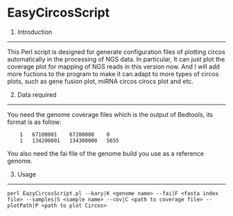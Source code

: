 EasyCircosScript
===

1. Introduction
---

This Perl script is designed for generate configuration files of plotting circos automatically in the processing of NGS data. In particular, It can just plot the coverage plot for mapping of NGS reads in this version now. And I will add more fuctions to the program to make it can adapt to more types of circos plots, such as gene fusion plot, miRNA circos cirocs plot and etc.

2. Data required
---
You need the genome coverage files which is the output of Bedtools, its format is as follow:

		1	67100001	67200000	0
		1	134200001	134300000	5655

You also need the fai file of the genome build you use as a reference genome.

3. Usage
---
	perl EazyCircosScript.pl --kary|K <genome name> --fai|F <fasta index file> --samples|S <sample name> --cov|C <path to coverage file> --plotPath|P <path to plot Circos>

	
